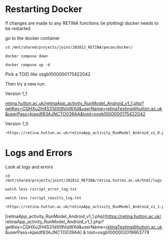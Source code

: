 # Restarting Docker

If changes are made to any RETINA functions (ie plotting) docker needs to be restarted

go to the docker container

`cd /mnt/shared/projects/joint/202012_RETINA/pecan/docker/`

`docker compose down`

`docker compose up -d`

Pick a TOID like osgb1000000175422042

Then try a new run:

Version 1_1

[retina.hutton.ac.uk/retinaApp_activity_RunModel_Android_v1_1.php?getKey=CQHXu2H4S31dXt9VqWXd&userName=retinaTesting@hutton.ac.uk&userPass=kjasdf83AJNCTO039AA&toid=osgb1000000175422042](https://retina.hutton.ac.uk/retinaApp_activity_RunModel_Android_v1_1.php?getKey=CQHXu2H4S31dXt9VqWXd&userName=retinaTesting@hutton.ac.uk&userPass=kjasdf83AJNCTO039AA&toid=osgb1000000175422042)

Version 1_0

```bash
<https://retina.hutton.ac.uk/retinaApp_activity_RunModel_Android_v1_0.php?getKey=CQHXu2H4S31dXt9VqWXd&userName=retinaTesting@hutton.ac.uk&userPass=kjasdf83AJNCTO039AA&toid=osgb1000000175422042>
```

# Logs and Errors

Look at logs and errors

`cd /mnt/shared/projects/joint/202012_RETINA/retina.hutton.ac.uk/html/logs`

`watch less rscript_error_log.txt`

`watch less rscript_results_log.txt`

```bash
<https://retina.hutton.ac.uk/retinaApp_activity_RunModel_Android_v1_1.php?getKey=CQHXu2H4S31dXt9VqWXd&userName=retinaTesting@hutton.ac.uk&userPass=kjasdf83AJNCTO039AA&toid=osgb1000002019663779>
```

[retinaApp_activity_RunModel_Android_v1_1.php](https://retina.hutton.ac.uk/
retinaApp_activity_RunModel_Android_v1_1.php?getKey=CQHXu2H4S31dXt9VqWXd&userName=retinaTesting@hutton.ac.uk&userPass=kjasdf83AJNCTO039AA)
\&
toid=osgb1000002019663779
